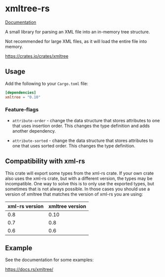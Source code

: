 xmltree-rs
==========

[Documentation](https://docs.rs/xmltree/)

A small library for parsing an XML file into an in-memory tree structure.

Not recommended for large XML files, as it will load the entire file into memory.

https://crates.io/crates/xmltree

## Usage

Add the following to your `Cargo.toml` file:

```toml
[dependencies]
xmltree = "0.10"
```

### Feature-flags

* `attribute-order` - change the data structure that stores attributes to one that uses insertion order. This changes the type definition and adds another dependency.

* `attribute-sorted` - change the data structure that stores attributes to one that uses sorted order. This changes the type definition.

## Compatibility with xml-rs
This crate will export some types from the xml-rs crate.  If your own crate also uses the xml-rs
crate, but with a different version, the types may be incompatible.  One way to solve this is to
only use the exported types, but sometimes that is not always possible.  In those cases you should
use a version of xmltree that matches the version of xml-rs you are using:

| xml-rs version | xmltree version |
|----------------|-----------------|
| 0.8            | 0.10            |
| 0.7            | 0.8             |
| 0.6            | 0.6             |


## Example

See the documentation for some examples:

https://docs.rs/xmltree/
